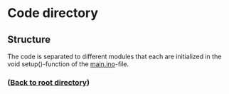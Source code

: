 # Code directory

## Structure

The code is separated to different modules that each are initialized in the void setup()-function of the [main.ino](main.ino)-file.

### ([Back to root directory](/))
